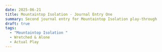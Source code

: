 ```yaml
---
date: 2025-06-21
title: Mountaintop Isolation - Journal Entry One
summary: Second journal entry for Mountaintop Isolation play-through
draft: true
tags:
  - "Mountaintop Isolation "
  - Wretched & Alone
  - Actual Play
---
```

